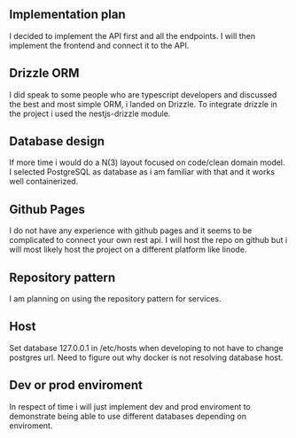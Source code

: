 ## Implementation plan
I decided to implement the API first and all the endpoints. I will then implement the frontend and connect it to the API.

## Drizzle ORM
I did speak to some people who are typescript developers and discussed the best and most simple ORM, i landed on Drizzle.
To integrate drizzle in the project i used the nestjs-drizzle module.

## Database design
If more time i would do a N(3) layout focused on code/clean domain model.
I selected PostgreSQL as database as i am familiar with that and it works well containerized.

## Github Pages
I do not have any experience with github pages and it seems to be complicated to connect your own rest api.
I will host the repo on github but i will most likely host the project on a different platform like linode.

## Repository pattern
I am planning on using the repository pattern for services.

## Host
Set database 127.0.0.1 in /etc/hosts when developing to not have to change postgres url.
Need to figure out why docker is not resolving database host.


## Dev or prod enviroment
In respect of time i will just implement dev and prod enviroment to demonstrate
being able to use different databases depending on enviroment.